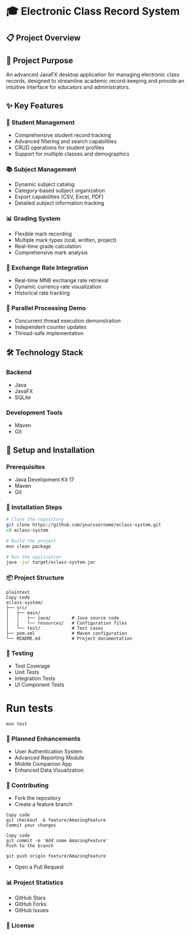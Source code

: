 # 🎓 Electronic Class Record System

## 📋 Project Overview

## 🚀 Project Purpose
An advanced JavaFX desktop application for managing electronic class records, designed to streamline academic record-keeping and provide an intuitive interface for educators and administrators.

## ✨ Key Features

### 👥 Student Management
- Comprehensive student record tracking
- Advanced filtering and search capabilities
- CRUD operations for student profiles
- Support for multiple classes and demographics

### 📚 Subject Management
- Dynamic subject catalog
- Category-based subject organization
- Export capabilities (CSV, Excel, PDF)
- Detailed subject information tracking

### 📊 Grading System
- Flexible mark recording
- Multiple mark types (oral, written, project)
- Real-time grade calculation
- Comprehensive mark analysis

### 💱 Exchange Rate Integration
- Real-time MNB exchange rate retrieval
- Dynamic currency rate visualization
- Historical rate tracking

### 🔀 Parallel Processing Demo
- Concurrent thread execution demonstration
- Independent counter updates
- Thread-safe implementation

## 🛠 Technology Stack

### Backend
- Java
- JavaFX
- SQLite

### Development Tools
- Maven
- Git

## 🔧 Setup and Installation

### Prerequisites
- Java Development Kit 17
- Maven
- Git

### 🚀 Installation Steps

```bash
# Clone the repository
git clone https://github.com/yourusername/eclass-system.git
cd eclass-system

# Build the project
mvn clean package

# Run the application
java -jar target/eclass-system.jar

```
### 📦 Project Structure
```
plaintext
Copy code
eclass-system/
├── src/
│   ├── main/
│   │   ├── java/        # Java source code
│   │   └── resources/   # Configuration files
│   └── test/            # Test cases
├── pom.xml              # Maven configuration
└── README.md            # Project documentation
```
### 🧪 Testing
- Test Coverage
- Unit Tests
- Integration Tests
- UI Component Tests
 
# Run tests
```mvn test```
### 📝 Planned Enhancements
- User Authentication System
- Advanced Reporting Module
- Mobile Companion App
- Enhanced Data Visualization
### 🤝 Contributing
- Fork the repository
- Create a feature branch
``` 
Copy code
git checkout -b feature/AmazingFeature
Commit your changes
```
```
Copy code
git commit -m 'Add some AmazingFeature'
Push to the branch
```
 
```git push origin feature/AmazingFeature```
- Open a Pull Request
### 📊 Project Statistics
- GitHub Stars
- GitHub Forks
- GitHub Issues
### 📜 License


